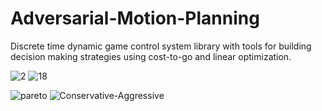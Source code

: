 # Adversarial-Motion-Planning
Discrete time dynamic game control system library with tools for building decision making strategies using cost-to-go and linear optimization.

![2](https://github.com/user-attachments/assets/9ed57d2a-0a0e-4fd7-b4fe-74d8ea3dca05) ![18](https://github.com/user-attachments/assets/a2843998-06ec-4ac7-a1da-eba47fa7270d)


![pareto](https://github.com/user-attachments/assets/6fd9fe69-eded-4799-89ea-3765484335c7) ![Conservative-Aggressive](https://github.com/user-attachments/assets/5f9b0020-0991-414b-b9c7-36261786e4cd)

